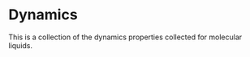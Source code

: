 Dynamics
========

This is a collection of the dynamics properties collected for molecular liquids.
